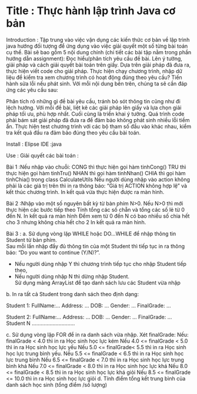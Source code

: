 # Title : Thực hành lập trình Java cơ bản
Introduction : Tập trung vào việc vận dụng các kiến thức cơ bản về lập trình java hướng đối tượng để ứng dụng vào việc giải quyết một số từng bài toán cụ thể.
Bài sẽ bao gồm 5 nội dung chính (chi tiết các bài tập nằm trong phần hướng dẫn assignment):
Đọc hiểu/phân tích yêu cầu đề bài.
Lên ý tưởng, giải pháp và cách giải quyết bài toán trên giấy.
Dựa trên giải pháp đã đưa ra, thực hiện viết code cho giải pháp.
Thực hiện chạy chương trình, nhập dữ liệu để kiểm tra xem chương trình có hoạt động đúng theo yêu cầu?
Tiến hành sửa lỗi nếu phát sinh.
Với mỗi nội dung bên trên, chúng ta sẽ cần đáp ứng các yêu cầu sau:

Phân tích rõ những gì đề bài yêu cầu, tránh bỏ sót thông tin cũng như đi lệch hướng.
Với mỗi đề bài, liệt kê các giải pháp lên giấy và lựa chọn giải pháp tối ưu, phù hợp nhất. Cuối cùng là triển khai ý tưởng.
Quá trình code phải bám sát giải pháp đã đưa ra để đảm bảo không phát sinh nhiều lỗi tiềm ẩn.
Thực hiện test chương trình với các bộ tham số đầu vào khác nhau, kiểm tra kết quả đầu ra đảm bảo đúng theo yêu cầu bài toán.

Install : Elipse IDE :java

Use : Giải quyết các bài toán : 

Bài 1 :Nếu nhập vào chuỗi:
CONG thì thực hiện gọi hàm tinhCong()
TRU thì thực hiện gọi hàm tinhTru()
NHAN thì gọi hàm tinhNhan() 
CHIA  thì gọi hàm tinhChia() trong class CalculateUtils
Nếu người dùng nhập vào action không phải là các giá trị trên thì in ra thông báo: “Giá trị ACTION không hợp lệ” và kết thúc chương trình.
In kết quả vừa thực hiện được ra màn hình.

Bài 2 :Nhập vào một số nguyên bất kỳ từ bàn phím N>0. Nếu N>0 thì mới thực hiện các bước tiếp theo
Tính tổng các số chẵn và tổng các số lẻ từ 0 đến N. In kết quả ra màn hình
Đếm xem  từ 0 đến N có bao nhiều số chia hết cho 3 nhưng không chia hết cho 2
In kết quả ra màn hình.

Bài 3 :
a. Sử dụng vòng lặp WHILE hoặc DO…WHILE để nhập thông tin Student từ bàn phím.  
Sau mỗi lần nhập đầy đủ thông tin của một Student thì tiếp tục  in ra thông báo: “Do you want to continue (Y/N)?”. 
-  Nếu người dùng nhập Y thì chương trình tiếp tục cho nhập Student tiếp theo, 
- Nếu người dùng nhập N thì dừng nhập Student.  
Sử dụng mảng ArrayList để tạo danh sách lưu các Student vừa nhập

b. In ra tất cả Student trong danh sách theo định dạng:

Student 1:
FullName:…
Address: …
DOB: …
Gender: …
FinalGrade: …

Student 2:
FullName:…
Address: …
DOB: …
Gender: …
FinalGrade: …
Student N ………………………..

c. Sử dụng vòng lặp FOR để in ra danh sách vừa nhập. Xét finalGrade:
Nếu: finalGrade < 4.0 thì in ra  Học sinh  <fullName> học lực kém
Nếu  4.0 <= finalGrade < 5.0 thì in ra  Học sinh  <fullName> học lực yếu
Nếu  5.0 <= finalGrade< 5.5  thì in ra  Học sinh  <fullName> học lực  trung bình  yếu.
Nếu  5.5 <= finalGrade < 6.5 thì in ra  Học sinh  <fullName> học lực trung bình
Nếu  6.5 <= finalGrade < 7.0  thì in ra  Học sinh  <fullName> học lực trung bình khá
Nếu  7.0 <= finalGrade < 8.0   thì in ra  Học sinh  <fullName> học lực khá
Nếu  8.0 <= finalGrade < 8.5  thì in ra  Học sinh  <fullName> học lực khá giỏi
Nếu  8.5 <= finalGrade <= 10.0  thì in ra  Học sinh  <fullName> học lực giỏi
d. Tính điểm tổng kết trung bình của danh sách học sinh  (tổng điểm /số lượng)
